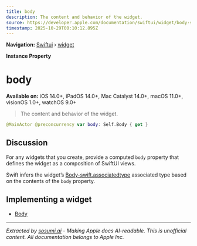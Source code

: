 ```yaml
---
title: body
description: The content and behavior of the widget.
source: https://developer.apple.com/documentation/swiftui/widget/body-swift.property
timestamp: 2025-10-29T00:10:12.895Z
---
```


**Navigation:** [Swiftui](/documentation/swiftui) › [widget](/documentation/swiftui/widget)

**Instance Property**

# body

**Available on:** iOS 14.0+, iPadOS 14.0+, Mac Catalyst 14.0+, macOS 11.0+, visionOS 1.0+, watchOS 9.0+

> The content and behavior of the widget.

```swift
@MainActor @preconcurrency var body: Self.Body { get }
```

## Discussion

For any widgets that you create, provide a computed `body` property that defines the widget as a composition of SwiftUI views.

Swift infers the widget’s [Body-swift.associatedtype](/documentation/swiftui/scene/body-swift.associatedtype) associated type based on the contents of the `body` property.

## Implementing a widget

- [Body](/documentation/swiftui/widget/body-swift.associatedtype)

---

*Extracted by [sosumi.ai](https://sosumi.ai) - Making Apple docs AI-readable.*
*This is unofficial content. All documentation belongs to Apple Inc.*
